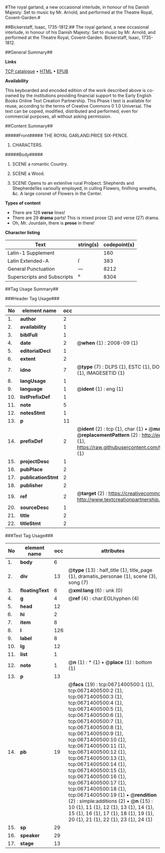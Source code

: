 #The royal garland, a new occasional interlude, in honour of his Danish Majesty: Set to music by Mr. Arnold, and performed at the Theatre Royal, Covent-Garden.#

##Bickerstaff, Isaac, 1735-1812.##
The royal garland, a new occasional interlude, in honour of his Danish Majesty: Set to music by Mr. Arnold, and performed at the Theatre Royal, Covent-Garden.
Bickerstaff, Isaac, 1735-1812.

##General Summary##

**Links**

[TCP catalogue](http://www.ota.ox.ac.uk/tcp/)  • 
[HTML](http://tei.it.ox.ac.uk/tcp/Texts-HTML/free/004/004899921.html)  • 
[EPUB](http://tei.it.ox.ac.uk/tcp/Texts-EPUB/free/004/004899921.epub)

**Availability**

This keyboarded and encoded edition of the
	       work described above is co-owned by the institutions
	       providing financial support to the Early English Books
	       Online Text Creation Partnership. This Phase I text is
	       available for reuse, according to the terms of Creative
	       Commons 0 1.0 Universal. The text can be copied,
	       modified, distributed and performed, even for
	       commercial purposes, all without asking permission.


##Content Summary##

#####Front#####
THE ROYAL GARLAND.PRICE SIX-PENCE.
1. CHARACTERS.

#####Body#####

1. SCENE a romantic Country.

1. SCENE a Wood.

1. SCENE Opens to an extenſive rural Proſpect. Shepherds and Shepherdeſſes variouſly employed, in culling Flowers, finiſhing wreaths, &c. A large coronet of Flowers in the Center.

**Types of content**

  * There are 126 **verse** lines!
  * There are 29 **drama** parts! This is mixed prose (2) and verse (27) drama.
  * Oh, Mr. Jourdain, there is **prose** in there!

**Character listing**


|Text|string(s)|codepoint(s)|
|---|---|---|
|Latin-1 Supplement| |160|
|Latin Extended-A|ſ|383|
|General Punctuation|—|8212|
|Superscripts             and Subscripts|⁰|8304|

##Tag Usage Summary##

###Header Tag Usage###

|No|element name|occ|attributes|
|---|---|---|---|
|1.|__author__|2||
|2.|__availability__|1||
|3.|__biblFull__|1||
|4.|__date__|2| @__when__ (1) : 2008-09 (1)|
|5.|__editorialDecl__|1||
|6.|__extent__|2||
|7.|__idno__|7| @__type__ (7) : DLPS (1), ESTC (1), DOCNO (1), TCP (1), GALEDOCNO (1), CONTENTSET (1), IMAGESETID (1)|
|8.|__langUsage__|1||
|9.|__language__|1| @__ident__ (1) : eng (1)|
|10.|__listPrefixDef__|1||
|11.|__note__|5||
|12.|__notesStmt__|1||
|13.|__p__|11||
|14.|__prefixDef__|2| @__ident__ (2) : tcp (1), char (1)  •  @__matchPattern__ (2) : ([0-9\-]+):([0-9IVX]+) (1), (.+) (1)  •  @__replacementPattern__ (2) : http://eebo.chadwyck.com/downloadtiff?vid=$1&page=$2 (1), https://raw.githubusercontent.com/textcreationpartnership/Texts/master/tcpchars.xml#$1 (1)|
|15.|__projectDesc__|1||
|16.|__pubPlace__|2||
|17.|__publicationStmt__|2||
|18.|__publisher__|2||
|19.|__ref__|2| @__target__ (2) : https://creativecommons.org/publicdomain/zero/1.0/ (1), http://www.textcreationpartnership.org/docs/. (1)|
|20.|__sourceDesc__|1||
|21.|__title__|2||
|22.|__titleStmt__|2||


###Text Tag Usage###

|No|element name|occ|attributes|
|---|---|---|---|
|1.|__body__|6||
|2.|__div__|13| @__type__ (13) : half_title (1), title_page (1), dramatis_personae (1), scene (3), song (7)|
|3.|__floatingText__|6| @__xml:lang__ (6) : unk (0)|
|4.|__g__|4| @__ref__ (4) : char:EOLhyphen (4)|
|5.|__head__|12||
|6.|__hi__|2||
|7.|__item__|8||
|8.|__l__|126||
|9.|__label__|8||
|10.|__lg__|12||
|11.|__list__|1||
|12.|__note__|1| @__n__ (1) : * (1)  •  @__place__ (1) : bottom (1)|
|13.|__p__|13||
|14.|__pb__|19| @__facs__ (19) : tcp:0671400500:1 (1), tcp:0671400500:2 (1), tcp:0671400500:3 (1), tcp:0671400500:4 (1), tcp:0671400500:5 (1), tcp:0671400500:6 (1), tcp:0671400500:7 (1), tcp:0671400500:8 (1), tcp:0671400500:9 (1), tcp:0671400500:10 (1), tcp:0671400500:11 (1), tcp:0671400500:12 (1), tcp:0671400500:13 (1), tcp:0671400500:14 (1), tcp:0671400500:15 (1), tcp:0671400500:16 (1), tcp:0671400500:17 (1), tcp:0671400500:18 (1), tcp:0671400500:19 (1)  •  @__rendition__ (2) : simple:additions (2)  •  @__n__ (15) : 10 (1), 11 (1), 12 (1), 13 (1), 14 (1), 15 (1), 16 (1), 17 (1), 18 (1), 19 (1), 20 (1), 21 (1), 22 (1), 23 (1), 24 (1)|
|15.|__sp__|29||
|16.|__speaker__|29||
|17.|__stage__|13||

